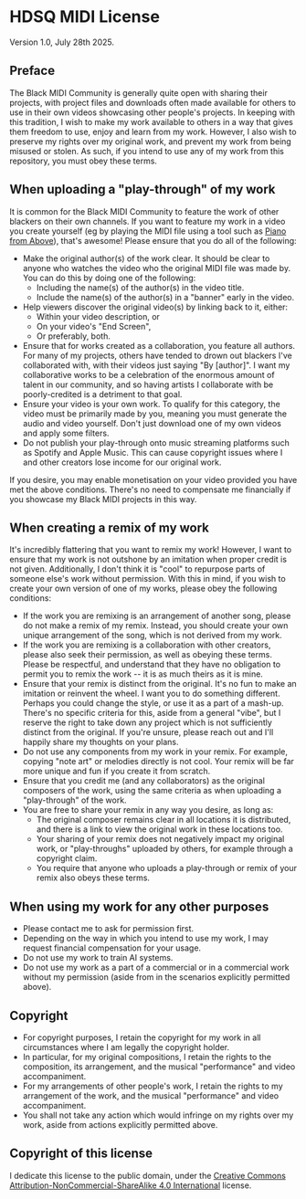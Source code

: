 # HDSQ MIDI License

Version 1.0, July 28th 2025.

## Preface

The Black MIDI Community is generally quite open with sharing their projects,
with project files and downloads often made available for others to use in
their own videos showcasing other people's projects. In keeping with this
tradition, I wish to make my work available to others in a way that gives them
freedom to use, enjoy and learn from my work. However, I also wish to preserve
my rights over my original work, and prevent my work from being misused or
stolen. As such, if you intend to use any of my work from this repository, you
must obey these terms.

## When uploading a "play-through" of my work

It is common for the Black MIDI Community to feature the work of other blackers
on their own channels. If you want to feature my work in a video you create
yourself (eg by playing the MIDI file using a tool such as
[Piano from Above](https://github.com/brian-pantano/PianoFromAbove)), that's
awesome! Please ensure that you do all of the following:

* Make the original author(s) of the work clear. It should be clear to anyone
  who watches the video who the original MIDI file was made by. You can do this
  by doing one of the following:
    * Including the name(s) of the author(s) in the video title.
    * Include the name(s) of the author(s) in a "banner" early in the video.
* Help viewers discover the original video(s) by linking back to it, either:
    * Within your video description, or
    * On your video's "End Screen",
    * Or preferably, both.
* Ensure that for works created as a collaboration, you feature all authors.
  For many of my projects, others have tended to drown out blackers I've
  collaborated with, with their videos just saying "By [author]". I want my
  collaborative works to be a celebration of the enormous amount of talent in
  our community, and so having artists I collaborate with be poorly-credited is
  a detriment to that goal.
* Ensure your video is your own work. To qualify for this category, the video
  must be primarily made by you, meaning you must generate the audio and video
  yourself. Don't just download one of my own videos and apply some filters.
* Do not publish your play-through onto music streaming platforms such as
  Spotify and Apple Music. This can cause copyright issues where I and other
  creators lose income for our original work.

If you desire, you may enable monetisation on your video provided you have met
the above conditions. There's no need to compensate me financially if you
showcase my Black MIDI projects in this way.

## When creating a remix of my work

It's incredibly flattering that you want to remix my work! However, I want to
ensure that my work is not outshone by an imitation when proper credit is not
given. Additionally, I don't think it is "cool" to repurpose parts of someone
else's work without permission. With this in mind, if you wish to create your
own version of one of my works, please obey the following conditions:

* If the work you are remixing is an arrangement of another song, please do not
  make a remix of my remix. Instead, you should create your own unique
  arrangement of the song, which is not derived from my work.
* If the work you are remixing is a collaboration with other creators, please
  also seek their permission, as well as obeying these terms. Please be
  respectful, and understand that they have no obligation to permit you to
  remix the work -- it is as much theirs as it is mine.
* Ensure that your remix is distinct from the original. It's no fun to make an
  imitation or reinvent the wheel. I want you to do something different.
  Perhaps you could change the style, or use it as a part of a mash-up. There's
  no specific criteria for this, aside from a general "vibe", but I reserve the
  right to take down any project which is not sufficiently distinct from the
  original. If you're unsure, please reach out and I'll happily share my
  thoughts on your plans.
* Do not use any components from my work in your remix. For example, copying
  "note art" or melodies directly is not cool. Your remix will be far more
  unique and fun if you create it from scratch.
* Ensure that you credit me (and any collaborators) as the original composers
  of the work, using the same criteria as when uploading a "play-through" of
  the work.
* You are free to share your remix in any way you desire, as long as:
    * The original composer remains clear in all locations it is distributed,
      and there is a link to view the original work in these locations too.
    * Your sharing of your remix does not negatively impact my original work,
      or "play-throughs" uploaded by others, for example through a copyright
      claim.
    * You require that anyone who uploads a play-through or remix of your remix
      also obeys these terms.

## When using my work for any other purposes

* Please contact me to ask for permission first.
* Depending on the way in which you intend to use my work, I may request
  financial compensation for your usage.
* Do not use my work to train AI systems.
* Do not use my work as a part of a commercial or in a commercial work without
  my permission (aside from in the scenarios explicitly permitted above).

## Copyright

* For copyright purposes, I retain the copyright for my work in all
  circumstances where I am legally the copyright holder.
* In particular, for my original compositions, I retain the rights to the
  composition, its arrangement, and the musical "performance" and video
  accompaniment.
* For my arrangements of other people's work, I retain the rights to my
  arrangement of the work, and the musical "performance" and video
  accompaniment.
* You shall not take any action which would infringe on my rights over my work,
  aside from actions explicitly permitted above.

## Copyright of this license

I dedicate this license to the public domain, under the
[Creative Commons Attribution-NonCommercial-ShareAlike 4.0 International](https://creativecommons.org/licenses/by-nc-sa/4.0/) license.
